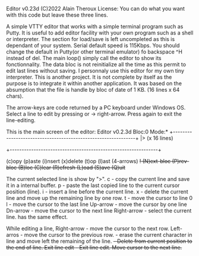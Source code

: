 Editor v0.23d
(C)2022 Alain Theroux
License: You can do what you want with this code but leave these three lines.

A simple VTTY editor that works with a simple terminal program such as Putty.
It is useful to add editor facility with your own program such as a shell or interpreter.
The section for load/save is left uncompleted as this is dependant of your system.
Serial default speed is 115Kbps. You should change the default in Putty(or other terminal emulator) fo backspace ^H instead of del.
The main loop() simply call the editor to show its fonctionnality.
The data bloc is not reinitialize all the time as this permit to edit last lines without saving.
I personnaly use this editor for my own tiny interpreter. This is another project.
It is not complete by itself as the purpose is to integrate it within another application.
It was based on the absumption that the file is handle by bloc of date of 1 KB. (16 lines x 64 chars).

The arrow-keys are code returned by a PC keyboard under Windows OS.
Select a line to edit by pressing <CR> or -> right-arrow. Press <CR> again to exit the line-editing.

This is the main screen of the editor:
Editor v0.2.3d    Bloc:0     Mode:*
  +--------------------------------------------------------------+
|>
        (x 16 lines)
  
  +--------------------------------------------------------------+
  
(c)opy (p)aste (i)nsert (x)delete (t)op (l)ast (4-arrows) <Bs> <Del> !
(N)ext-bloc (P)rev-bloc (B)loc (C)lear (R)efresh (L)oad (S)ave (Q)uit
  
The current selected line is show by ">". 
  c - copy the current line and save it in a internal buffer.
  p - paste the last copied line to the current cursor position (line).
  i - insert a line before the current line.
  x - delete the current line and move up the remaining line by one row.
  t - move the cursor to line 0
  l - move the cursor to the last line
  Up-arrow - move the cursor by one line
  Dn-arrow - move the cursor to the next line
  Right-arrow - select the current line. <CR> has the same effect.
  
  While editing a line, 
  Right-arrow - move the cursor to the next row.
  Left-arros  - move the cursor to the previous row.
  <Back Space> - erase the current character in line and move left the remaining of the line.
  <Del>       - Delete from current position to the end of line. Exit line edit
  <CR>        - Exit line edit. Move cursor to the next line.
    
